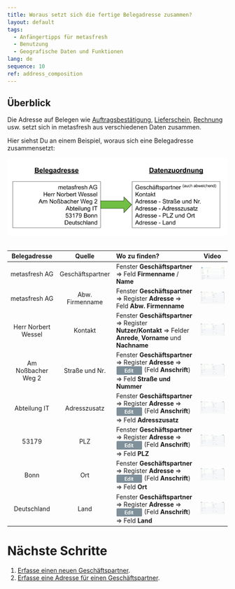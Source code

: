 ```yaml
---
title: Woraus setzt sich die fertige Belegadresse zusammen?
layout: default
tags:
  - Anfängertipps für metasfresh
  - Benutzung
  - Geografische Daten und Funktionen
lang: de
sequence: 10
ref: address_composition
---
```


## Überblick
Die Adresse auf Belegen wie [Auftragsbestätigung](Auftrag_erfassen), [Lieferschein](Zu_Auftrag_Lieferschein_erstellen), [Rechnung](Zu_Auftrag_Rechnung_erstellen) usw. setzt sich in metasfresh aus verschiedenen Daten zusammen.

Hier siehst Du an einem Beispiel, woraus sich eine Belegadresse zusammensetzt:

![Abb.: Datenzuordnung der Belegadresse](assets/Zusammensetzung_Belegadresse.png)
<br><br>

| Belegadresse | Quelle | Wo zu finden? | Video |
| :---: | :---: | :--- | :---: |
| metasfresh AG | Geschäftspartner | Fenster **Geschäftspartner** &#8658; Feld **Firmenname** / **Name** | <kbd><a href="assets/Zusammensetzung_Belegadresse_GPartner.gif" title="Ansicht vergrößern"><img src="assets/Zusammensetzung_Belegadresse_GPartner.gif" alt="GIF: Firmennamen / Geschäftspartnernamen erfassen" style="width:200px"></a></kbd> |
| metasfresh AG | Abw. Firmenname | Fenster **Geschäftspartner** &#8658; Register **Adresse** &#8658; Feld **Abw. Firmenname** | <kbd><a href="assets/Zusammensetzung_Belegadresse_Abw.Firmenname.gif" title="Ansicht vergrößern"><img src="assets/Zusammensetzung_Belegadresse_Abw.Firmenname.gif" alt="GIF: Abweichenden Firmennamen erfassen" style="width:200px"></a></kbd> |
| Herr Norbert Wessel | Kontakt | Fenster **Geschäftspartner** &#8658; Register **Nutzer/Kontakt** &#8658; Felder **Anrede**, **Vorname** und **Nachname** | <kbd><a href="assets/Zusammensetzung_Belegadresse_Kontakt.gif" title="Ansicht vergrößern"><img src="assets/Zusammensetzung_Belegadresse_Kontakt.gif" alt="GIF: Nutzer / Kontakt erfassen" style="width:200px"></a></kbd> |
| Am Noßbacher Weg 2 | Straße und Nr. | Fenster **Geschäftspartner** &#8658; Register **Adresse** &#8658; <img src="assets/Edit_address_button.png" alt="Anschrift erfassen - Edit-Button" style="width:60px; vertical-align: middle;"> (Feld **Anschrift**) &#8658; Feld **Straße und Nummer** | <kbd><a href="assets/Zusammensetzung_Belegadresse_Anschrift.gif" title="Ansicht vergrößern"><img src="assets/Zusammensetzung_Belegadresse_Anschrift.gif" alt="GIF: Anschrift erfassen" style="width:200px"></a></kbd> |
| Abteilung IT | Adresszusatz | Fenster **Geschäftspartner** &#8658; Register **Adresse** &#8658; <img src="assets/Edit_address_button.png" alt="Anschrift erfassen - Edit-Button" style="width:60px; vertical-align: middle;"> (Feld **Anschrift**) &#8658; Feld **Adresszusatz** | <kbd><a href="assets/Zusammensetzung_Belegadresse_Anschrift.gif" title="Ansicht vergrößern"><img src="assets/Zusammensetzung_Belegadresse_Anschrift.gif" alt="GIF: Anschrift erfassen" style="width:200px"></a></kbd> |
| 53179 | PLZ | Fenster **Geschäftspartner** &#8658; Register **Adresse** &#8658; <img src="assets/Edit_address_button.png" alt="Anschrift erfassen - Edit-Button" style="width:60px; vertical-align: middle;"> (Feld **Anschrift**) &#8658; Feld **PLZ** | <kbd><a href="assets/Zusammensetzung_Belegadresse_Anschrift.gif" title="Ansicht vergrößern"><img src="assets/Zusammensetzung_Belegadresse_Anschrift.gif" alt="GIF: Anschrift erfassen" style="width:200px"></a></kbd> |
| Bonn | Ort | Fenster **Geschäftspartner** &#8658; Register **Adresse** &#8658; <img src="assets/Edit_address_button.png" alt="Anschrift erfassen - Edit-Button" style="width:60px; vertical-align: middle;"> (Feld **Anschrift**) &#8658; Feld **Ort** | <kbd><a href="assets/Zusammensetzung_Belegadresse_Anschrift.gif" title="Ansicht vergrößern"><img src="assets/Zusammensetzung_Belegadresse_Anschrift.gif" alt="GIF: Anschrift erfassen" style="width:200px"></a></kbd> |
| Deutschland | Land | Fenster **Geschäftspartner** &#8658; Register **Adresse** &#8658; <img src="assets/Edit_address_button.png" alt="Anschrift erfassen - Edit-Button" style="width:60px; vertical-align: middle;"> (Feld **Anschrift**) &#8658; Feld **Land** | <kbd><a href="assets/Zusammensetzung_Belegadresse_Anschrift.gif" title="Ansicht vergrößern"><img src="assets/Zusammensetzung_Belegadresse_Anschrift.gif" alt="GIF: Anschrift erfassen" style="width:200px"></a></kbd> |

# Nächste Schritte
1. [Erfasse einen neuen Geschäftspartner](Neuer_Geschaeftspartner).
1. [Erfasse eine Adresse für einen Geschäftspartner](Adresse_erfassen_Tab).
